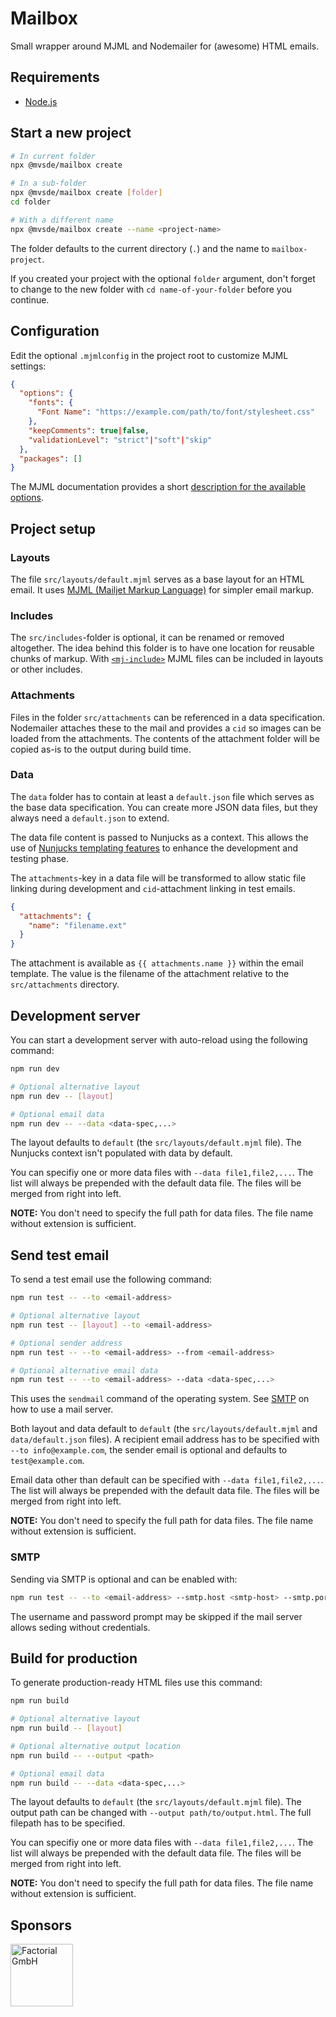 # Mailbox

Small wrapper around MJML and Nodemailer for (awesome) HTML emails.

## Requirements

- [Node.js](https://nodejs.org)

## Start a new project

```bash
# In current folder
npx @mvsde/mailbox create

# In a sub-folder
npx @mvsde/mailbox create [folder]
cd folder

# With a different name
npx @mvsde/mailbox create --name <project-name>
```

The folder defaults to the current directory (`.`) and the name to `mailbox-project`.

If you created your project with the optional `folder` argument, don't forget to change to the new folder with `cd name-of-your-folder` before you continue.

## Configuration

Edit the optional `.mjmlconfig` in the project root to customize MJML settings:

```json
{
  "options": {
    "fonts": {
      "Font Name": "https://example.com/path/to/font/stylesheet.css"
    },
    "keepComments": true|false,
    "validationLevel": "strict"|"soft"|"skip"
  },
  "packages": []
}
```

The MJML documentation provides a short [description for the available options](https://mjml.io/documentation/#inside-node-js).

## Project setup

### Layouts

The file `src/layouts/default.mjml` serves as a base layout for an HTML email. It uses [MJML (Mailjet Markup Language)](https://mjml.io/documentation/) for simpler email markup.

### Includes

The `src/includes`-folder is optional, it can be renamed or removed altogether. The idea behind this folder is to have one location for reusable chunks of markup. With [`<mj-include>`](https://mjml.io/documentation/#mj-include) MJML files can be included in layouts or other includes.

### Attachments

Files in the folder `src/attachments` can be referenced in a data specification. Nodemailer attaches these to the mail and provides a `cid` so images can be loaded from the attachments. The contents of the attachment folder will be copied as-is to the output during build time.

### Data

The `data` folder has to contain at least a `default.json` file which serves as the base data specification. You can create more JSON data files, but they always need a `default.json` to extend.

The data file content is passed to Nunjucks as a context. This allows the use of [Nunjucks templating features](https://mozilla.github.io/nunjucks/templating.html) to enhance the development and testing phase.

The `attachments`-key in a data file will be transformed to allow static file linking during development and `cid`-attachment linking in test emails.

```json
{
  "attachments": {
    "name": "filename.ext"
  }
}
```

The attachment is available as `{{ attachments.name }}` within the email template. The value is the filename of the attachment relative to the `src/attachments` directory.

## Development server

You can start a development server with auto-reload using the following command:

```bash
npm run dev

# Optional alternative layout
npm run dev -- [layout]

# Optional email data
npm run dev -- --data <data-spec,...>
```

The layout defaults to `default` (the `src/layouts/default.mjml` file). The Nunjucks context isn't populated with data by default.

You can specifiy one or more data files with `--data file1,file2,...`. The list will always be prepended with the default data file. The files will be merged from right into left.

**NOTE:** You don't need to specify the full path for data files. The file name without extension is sufficient.

## Send test email

To send a test email use the following command:

```bash
npm run test -- --to <email-address>

# Optional alternative layout
npm run test -- [layout] --to <email-address>

# Optional sender address
npm run test -- --to <email-address> --from <email-address>

# Optional alternative email data
npm run test -- --to <email-address> --data <data-spec,...>
```

This uses the `sendmail` command of the operating system. See [SMTP](#smtp) on how to use a mail server.

Both layout and data default to `default` (the `src/layouts/default.mjml` and `data/default.json` files). A recipient email address has to be specified with `--to info@example.com`, the sender email is optional and defaults to `test@example.com`.

Email data other than default can be specified with `--data file1,file2,...`. The list will always be prepended with the default data file. The files will be merged from right into left.

**NOTE:** You don't need to specify the full path for data files. The file name without extension is sufficient.

### SMTP

Sending via SMTP is optional and can be enabled with:

```bash
npm run test -- --to <email-address> --smtp.host <smtp-host> --smtp.port <smtp-port>
```

The username and password prompt may be skipped if the mail server allows seding without credentials.

## Build for production

To generate production-ready HTML files use this command:

```bash
npm run build

# Optional alternative layout
npm run build -- [layout]

# Optional alternative output location
npm run build -- --output <path>

# Optional email data
npm run build -- --data <data-spec,...>
```

The layout defaults to `default` (the `src/layouts/default.mjml` file). The output path can be changed with `--output path/to/output.html`. The full filepath has to be specified.

You can specifiy one or more data files with `--data file1,file2,...`. The list will always be prepended with the default data file. The files will be merged from right into left.

**NOTE:** You don't need to specify the full path for data files. The file name without extension is sufficient.

## Sponsors

<a href="https://factorial.io/" title="Factorial GmbH">
  <img src="https://logo.factorial.io/sq/white-on-black.svg" width="100" height="100" alt="Factorial GmbH">
</a>
